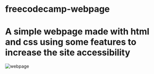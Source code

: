 # freecodecamp-webpage
# A simple webpage made with html and css using some features to increase the site accessibility
![webpage](https://user-images.githubusercontent.com/113365850/227744609-89715225-c656-4b00-81c2-45fda89310b5.PNG)
